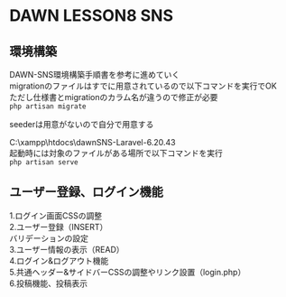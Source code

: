 # DAWN LESSON8 SNS
## 環境構築
DAWN-SNS環境構築手順書を参考に進めていく  
migrationのファイルはすでに用意されているので以下コマンドを実行でOK  
ただし仕様書とmigrationのカラム名が違うので修正が必要  
`php artisan migrate`

seederは用意がないので自分で用意する

C:\xampp\htdocs\dawnSNS-Laravel-6.20.43  
起動時には対象のファイルがある場所で以下コマンドを実行  
`php artisan serve`

## ユーザー登録、ログイン機能
1.ログイン画面CSSの調整  
2.ユーザー登録（INSERT）  
    バリデーションの設定  
3.ユーザー情報の表示（READ）  
4.ログイン&ログアウト機能  
5.共通ヘッダー&サイドバーCSSの調整やリンク設置（login.php）  
6.投稿機能、投稿表示
